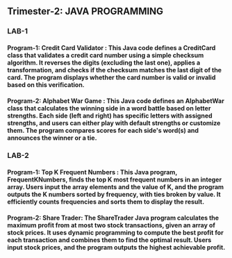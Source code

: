 ## Trimester-2: JAVA PROGRAMMING

### LAB-1
#### Program-1: Credit Card Validator : This Java code defines a CreditCard class that validates a credit card number using a simple checksum algorithm. It reverses the digits (excluding the last one), applies a transformation, and checks if the checksum matches the last digit of the card. The program displays whether the card number is valid or invalid based on this verification.
#### Program-2: Alphabet War Game : This Java code defines an AlphabetWar class that calculates the winning side in a word battle based on letter strengths. Each side (left and right) has specific letters with assigned strengths, and users can either play with default strengths or customize them. The program compares scores for each side's word(s) and announces the winner or a tie.

### LAB-2
#### Program-1: Top K Frequent Numbers : This Java program, FrequentKNumbers, finds the top K most frequent numbers in an integer array. Users input the array elements and the value of K, and the program outputs the K numbers sorted by frequency, with ties broken by value. It efficiently counts frequencies and sorts them to display the result.
#### Program-2: Share Trader: The ShareTrader Java program calculates the maximum profit from at most two stock transactions, given an array of stock prices. It uses dynamic programming to compute the best profit for each transaction and combines them to find the optimal result. Users input stock prices, and the program outputs the highest achievable profit.
